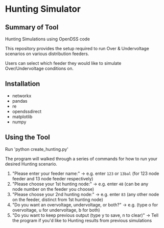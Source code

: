 # Hunting Simulator
## Summary of Tool
Hunting Simulations using OpenDSS code

This repository provides the setup required to run Over & Undervoltage scenarios on various distribution feeders.

Users can select which feeder they would like to simulate Over/Undervoltage conditions on.

## Installation

- networkx
- pandas
- re 
- opendssdirect
- matplotlib
- numpy

## Using the Tool
Run 'python create_hunting.py'

The program will walked through a series of commands for how to run your desired Hunting scenario. 
1. "Please enter your feeder name:" -> e.g. enter `123` or `13bal` (for 123 node feeder and 13 node feeder respectively)
2. "Please choose your 1st hunting node:" -> e.g. enter `48` (can be any node number on the feeder you choose)
3. "Please choose your 2nd hunting node:" -> e.g. enter `83` (any other node on the feeder, distinct from 1st hunting node)
4. "Do you want an overvoltage, undervoltage, or both?" -> e.g. (type o for overvoltage, u for undervoltage, b for both)
5. "Do you want to keep previous output (type y to save, n to clear)" -> Tell the program if you'd like to Hunting results from previous simulations


